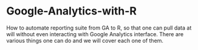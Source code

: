 # Google-Analytics-with-R
How to automate reporting suite from GA to R, so that one can pull data at will without even interacting with Google Analytics interface. There are various things one can do and we will cover each one of them.
